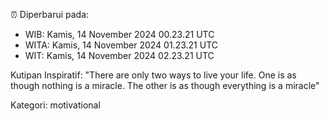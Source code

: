 ⏰ Diperbarui pada:
- WIB: Kamis, 14 November 2024 00.23.21 UTC
- WITA: Kamis, 14 November 2024 01.23.21 UTC
- WIT: Kamis, 14 November 2024 02.23.21 UTC

Kutipan Inspiratif:
"There are only two ways to live your life. One is as though nothing is a miracle. The other is as though everything is a miracle"


Kategori: motivational


